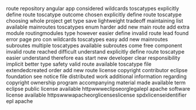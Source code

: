 route repository angular app considered wildcards toscatypes explicitly define route toscatype outcome chosen explicitly define route toscatype choosing whole project get type save lightweight tradeoff maintaining list available mainroutes toscatypes enum harder add new main route add extra module routingmodules type however easier define invalid route lead found error page pro con wildcards toscatypes easy add new mainroutes subroutes multiple toscatypes available subroutes come free component invalid route reached difficult understand explicitly define route toscatype easier understand therefore eas start new developer clear responsibility implicit better type safety valid route available toscatype file extendedcreated order add new route license copyright contributor eclipse foundation see notice file distributed work additional information regarding copyright ownership program accompanying material made available term eclipse public license available httpwwweclipseorglegalepl apache software license available httpswwwapacheorglicenseslicense spdxlicenseidentifier epl apache